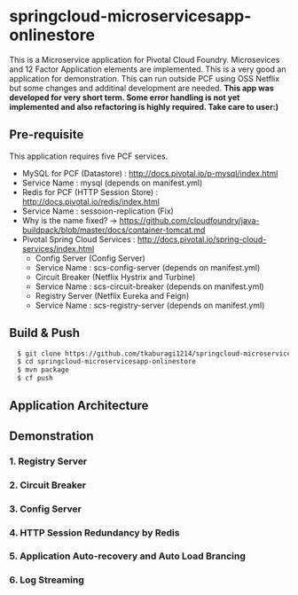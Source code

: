 # springcloud-microservicesapp-onlinestore

This is a Microservice application for Pivotal Cloud Foundry. Microsevices and 12 Factor Application elements are implemented. This is a very good an application for demonstration. This can run outside PCF using OSS Netflix but some changes and additinal development are needed. **This app was developed for very short term. Some error handling is not yet implemented and also refactoring is highly required. Take care to user:)**

## Pre-requisite
This application requires five PCF services.
* MySQL for PCF (Datastore) : http://docs.pivotal.io/p-mysql/index.html
 * Service Name : mysql (depends on manifest.yml) 
* Redis for PCF (HTTP Session Store) : http://docs.pivotal.io/redis/index.html
 * Service Name : sessoion-replication (Fix)
  * Why is the name fixed? -> https://github.com/cloudfoundry/java-buildpack/blob/master/docs/container-tomcat.md 
* Pivotal Spring Cloud Services : http://docs.pivotal.io/spring-cloud-services/index.html
  * Config Server (Config Server)
   * Service Name : scs-config-server (depends on manifest.yml) 
  * Circuit Breaker (Netflix Hystrix and Turbine)
   * Service Name : scs-circuit-breaker (depends on manifest.yml) 
  * Registry Server (Netflix Eureka and Feign)
   * Service Name : scs-registry-server (depends on manifest.yml) 

## Build & Push
```bash
  $ git clone https://github.com/tkaburagi1214/springcloud-microservicesapp-onlinestore.git
  $ cd springcloud-microservicesapp-onlinestore
  $ mvn package
  $ cf push
````
## Application Architecture


## Demonstration
### 1. Registry Server
### 2. Circuit Breaker
### 3. Config Server
### 4. HTTP Session Redundancy by Redis
### 5. Application Auto-recovery and Auto Load Brancing
### 6. Log Streaming
